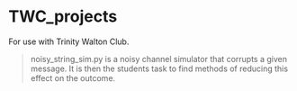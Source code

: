 # TWC_projects
For use with Trinity Walton Club.

> noisy_string_sim.py is a noisy channel simulator that corrupts a given message. It is then the students task to find methods of reducing this effect on the outcome.
